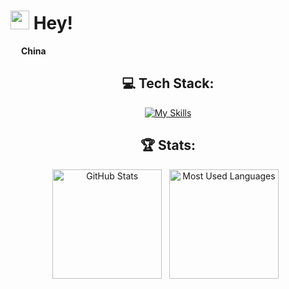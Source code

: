 <h1><img src="https://emojis.slackmojis.com/emojis/images/1531849430/4246/blob-sunglasses.gif?1531849430" width="30"/> Hey! </h1>


<p> <img src="https://cdn-icons-png.flaticon.com/512/3909/3909402.png" width="13"/> <b> China</b> </p>


<div align="center">



## 💻 Tech Stack:

[![My Skills](https://skillicons.dev/icons?i=java,html,jquery,js,vue,mysql,python,lua,scala)](https://skillicons.dev)


</p>

## 🏆 Stats:

<p>
    <img height=175 alt="GitHub Stats" src="https://github-readme-stats.vercel.app/api?username=itzlyg&show_icons=true&count_private=true&theme=dark" />&nbsp;&nbsp;
    <img height=175 alt="Most Used Languages" src="https://github-readme-stats.vercel.app/api/top-langs/?username=itzlyg&layout=compact&theme=dark" />&nbsp;&nbsp;
</p>
</div>
